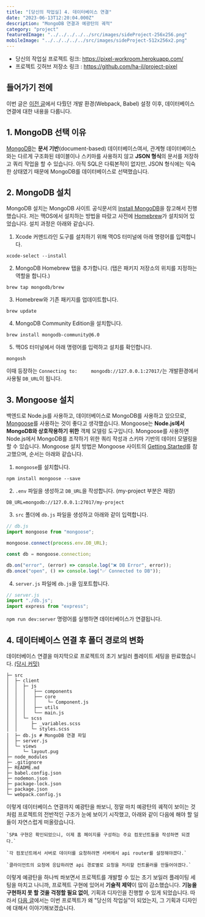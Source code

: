 ```yaml
---
title: "[당신의 작업실] 4. 데이터베이스 연결"
date: "2023-06-13T12:20:04.000Z"
description: "MongoDB 연결과 예광탄의 궤적"
category: "project"
featuredImage: "../../../../../src/images/sideProject-256x256.png"
mobileImage: "../../../../../src/images/sideProject-512x256x2.png"
---
```

- 당신의 작업실 프로젝트 링크: https://pixel-workroom.herokuapp.com/
- 프로젝트 깃허브 저장소 링크 : https://github.com/ha-il/project-pixel

## 들어가기 전에

이번 글은 [이전 글](https://ha-il.github.io/side-project/project-pixel/3-boiler-plate/)에서 다뤘던 개발 환경(Webpack, Babel) 설정 이후, 데이터베이스 연결에 대한 내용을 다룹니다.

## 1. MongoDB 선택 이유

[MongoDB](https://www.mongodb.com/)는 **문서 기반**(document-based) 데이터베이스여서, 관계형 데이터베이스와는 다르게 구조화된 테이블이나 스키마를 사용하지 않고 **JSON 형식**의 문서를 저장하고 쿼리 작업을 할 수 있습니다. 아직 SQL은 다뤄본적이 없지만, JSON 형식에는 익숙한 상태였기 때문에 MongoDB를 데이터베이스로 선택했습니다.

## 2. MongoDB 설치

MongoDB 설치는 MongoDB 사이트 공식문서의 [Install MongoDB](https://www.mongodb.com/docs/manual/installation/)을 참고해서 진행했습니다. 저는 맥OS에서 설치하는 방법을 따랐고 사전에 [Homebrew](https://brew.sh/index_ko)가 설치되어 있었습니다. 설치 과정은 아래와 같습니다.

1. Xcode 커맨드라인 도구를 설치하기 위해 맥OS 터미널에 아래 명령어를 입력합니다.
```
xcode-select --install
```

2. MongoDB Homebrew 탭을 추가합니다. (탭은 패키지 저장소의 위치를 지정하는 역할을 합니다.)
```
brew tap mongodb/brew
```

3. Homebrew와 기존 패키지를 업데이트합니다.
```
brew update
```

4. MongoDB Community Edition을 설치합니다.
```
brew install mongodb-community@6.0
```

5. 맥OS 터미널에서 아래 명령어를 입력하고 설치를 확인합니다.
```
mongosh
```

이때 등장하는 `Connecting to:		mongodb://127.0.0.1:27017/`는 개발환경에서 사용될 `DB_URL`이 됩니다.

## 3. Mongoose 설치

백엔드로 Node.js를 사용하고, 데이터베이스로 MongoDB를 사용하고 있으므로, [Mongoose](https://nomadcoders.co/wetube/lectures/2671)를 사용하는 것이 좋다고 생각했습니다. Mongoose는 **Node.js에서 MongoDB와 상호작용하기 위한** 객체 모델링 도구입니다. Mongoose를 사용하면 Node.js에서 MongoDB를 조작하기 위한 쿼리 작성과 스키마 기반의 데이터 모델링을 할 수 있습니다. Mongoose 설치 방법은 Mongoose 사이트의 [Getting Started](https://mongoosejs.com/docs/index.html)를 참고했으며, 순서는 아래와 같습니다.

1. `mongoose`를 설치합니다.
```
npm install mongoose --save
```
2. `.env` 파일을 생성하고 `DB_URL`을 작성합니다. (my-project 부분은 재량)
```
DB_URL=mongodb://127.0.0.1:27017/my-project
```

3. `src` 폴더에 `db.js` 파일을 생성하고 아래와 같이 입력합니다.
```javascript
// db.js
import mongoose from "mongoose";

mongoose.connect(process.env.DB_URL);

const db = mongoose.connection;

db.on("error", (error) => console.log("❌ DB Error", error));
db.once("open", () => console.log("✅ Connected to DB"));
```

4. `server.js` 파일에 `db.js`을 임포트합니다.
```javascript
// server.js
import "./db.js";
import express from "express";
```

`npm run dev:server` 명령어를 실행하면 데이터베이스가 연결됩니다.

## 4. 데이터베이스 연결 후 폴더 경로의 변화

데이터베이스 연결을 마지막으로 프로젝트의 초기 보일러 플레이트 세팅을 완료했습니다. [(당시 커밋)](https://github.com/ha-il/project-pixel/tree/09dd9640ad96b99e9ef52168313972a8676c9e52)

```
├─ src
│  ├─ client
│  │  ├─ js
│  │  │   ├── components 
│  │  │   ├── core 
│  │  │   │    └─ Component.js 
│  │  │   ├── utils 
│  │  │   └── main.js
│  │  └─ scss
│  │     ├─ _variables.scss
│  │     └─ styles.scss
│  ├─ db.js # MongoDB 연결 파일
│  ├─ server.js
│  └─ views
│     └─ layout.pug
├─ node_modules
├─ .gitignore
├─ README.md
├─ babel.config.json 
├─ nodemon.json 
├─ package-lock.json
├─ package.json
└─ webpack.config.js 

```
이렇게 데이터베이스 연결까지 예광탄을 쏴보니, 정말 마치 예광탄의 궤적이 보이는 것처럼 프로젝트의 전반적인 구조가 눈에 보이기 시작했고, 아래와 같이 다음에 해야 할 일들이 자연스럽게 떠올랐습니다.

```
`SPA 구현은 확인되었으니, 이제 홈 페이지를 구성하는 주요 컴포넌트들을 작성하면 되겠다.`

`각 컴포넌트에서 서버로 데이터를 요청하려면 서버에서 api router를 설정해야겠다.`

`클라이언트의 요청에 응답하려면 api 경로별로 요청을 처리할 컨트롤러를 만들어야겠다.`
```

이렇게 예광탄을 하나씩 쏴보면서 프로젝트를 개발할 수 있는 초기 보일러 플레이팅 세팅을 마치고 나니까, 프로젝트 구현에 있어서 **기술적 제약**이 많이 감소했습니다. **기능을 구현하지 못 할 것을 걱정할 필요 없이**, 기획과 디자인을 진행할 수 있게 되었습니다. 따라서 [다음 글](https://ha-il.github.io/side-project/project-pixel/5-plan-and-design)에서는 이번 프로젝트가 왜 "당신의 작업실"이 되었는지, 그 기획과 디자인에 대해서 이야기해보겠습니다.
